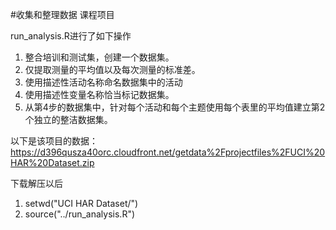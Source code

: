 #收集和整理数据 课程项目

run_analysis.R进行了如下操作
1) 整合培训和测试集，创建一个数据集。  
2) 仅提取测量的平均值以及每次测量的标准差。  
3) 使用描述性活动名称命名数据集中的活动  
4) 使用描述性变量名称恰当标记数据集。  
5) 从第4步的数据集中，针对每个活动和每个主题使用每个表里的平均值建立第2个独立的整洁数据集。

以下是该项目的数据：  
https://d396qusza40orc.cloudfront.net/getdata%2Fprojectfiles%2FUCI%20HAR%20Dataset.zip

下载解压以后  

1) setwd("UCI HAR Dataset/")  
2) source("../run_analysis.R")

